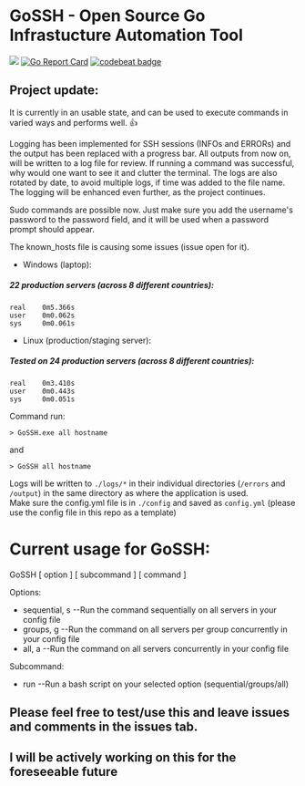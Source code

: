 # GoSSH  -  Open Source Go Infrastucture Automation Tool

![](https://github.com/Aponiatowski/GoSSH/workflows/GoSSH/badge.svg)     [![Go Report Card](https://goreportcard.com/badge/github.com/APoniatowski/GoSSH)](https://goreportcard.com/report/github.com/APoniatowski/GoSSH)   [![codebeat badge](https://codebeat.co/badges/e53dab58-a0df-4699-a4d6-cfe67fbd9b81)](https://codebeat.co/projects/github-com-aponiatowski-gossh-master)

## Project update:
It is currently in an usable state, and can be used to execute commands in varied ways and performs well. :+1:

Logging has been implemented for SSH sessions (INFOs and ERRORs) and the output has been replaced with a progress bar. All outputs from now on, will be 
written to a log file for review. If running a command was successful, why would one want to see it and clutter the terminal. 
The logs are also rotated by date, to avoid multiple logs, if time was added to the file name.
The logging will be enhanced even further, as the project continues.

Sudo commands are possible now. Just make sure you add the username's password to the password field, and it will be used when a password prompt should appear.

The known_hosts file is causing some issues (issue open for it).


* Windows (laptop):
##### 22 production servers (across 8 different countries):

```
real    0m5.366s
user    0m0.062s
sys     0m0.061s
```


* Linux (production/staging server):
##### Tested on 24 production servers (across 8 different countries):

```
real    0m3.410s
user    0m0.443s
sys     0m0.051s
```

Command run:

```> GoSSH.exe all hostname```

and

```> GoSSH all hostname```

Logs will be written to ```./logs/*``` in their individual directories (```/errors``` and ```/output```) in the same directory as where the application is used.  
Make sure the config.yml file is in ```./config``` and saved as ```config.yml``` 
(please use the config file in this repo as a template)


# Current usage for GoSSH:
GoSSH [ option ] [ subcommand ] [ command ]

Options:
* sequential, s  --Run the command sequentially on all servers in your config file
* groups, g      --Run the command on all servers per group concurrently in your config file
* all, a         --Run the command on all servers concurrently in your config file

Subcommand:
* run           --Run a bash script on your selected option (sequential/groups/all)

## Please feel free to test/use this and leave issues and comments in the issues tab.
## I will be actively working on this for the foreseeable future
